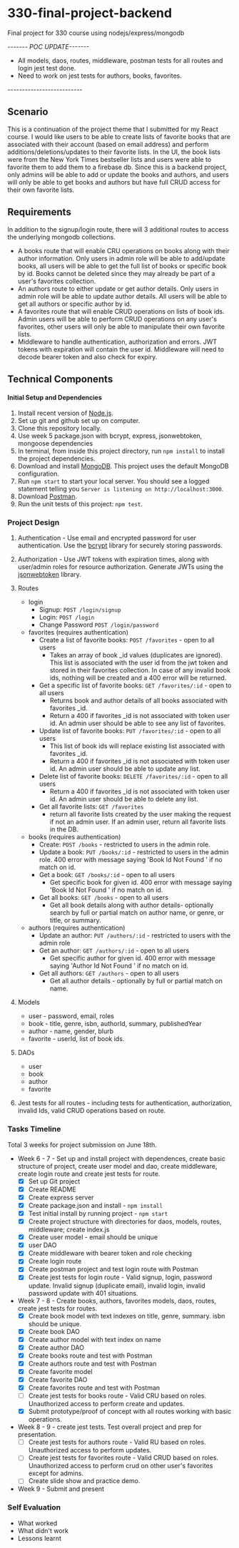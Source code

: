 # 330-final-project-backend
Final project for 330 course using nodejs/express/mongodb

*------- POC UPDATE-------*
- All models, daos, routes, middleware, postman tests for all routes and login jest test done.
- Need to work on jest tests for authors, books, favorites. 

*--------------------------*

## Scenario
This is a continuation of the project theme that I submitted for my React course. 
I would like users to be able to create lists of favorite books that are associated with their account (based on email address) and perform additions/deletions/updates to their favorite lists. In the UI, the book lists were from the New York Times bestseller lists and users were able to favorite them to add them to a firebase db. 
Since this is a backend project, only admins will be able to add or update the books and authors, and users will only be able to get books and authors but have full CRUD access for their own favorite lists.
## Requirements
In addition to the signup/login route, there will 3 additional routes to access the underlying mongodb collections.
 - A books route that will enable CRU operations on books along with their author information. Only users in admin role will be able to add/update books, all users will be able to get the full list of books or specific book by id. Books cannot be deleted since they may already be part of a user's favorites collection. 
 - An authors route to either update or get author details. Only users in admin role will be able to update author details. All users will be able to get all authors or specific author by id.
 - A favorites route that will enable CRUD operations on lists of book ids. Admin users will be able to perform CRUD operations on any user's favorites, other users will only be able to manipulate their own favorite lists.
 - Middleware to handle authentication, authorization and errors. JWT tokens with expiration will contain the user id. Middleware will need to decode bearer token and also check for expiry.
## Technical Components

#### Initial Setup and Dependencies
1. Install recent version of [Node.js](https://nodejs.org/en/download/).
2. Set up git and github set up on computer. 
3. Clone this repository locally. 
4. Use week 5 package.json with bcrypt, express, jsonwebtoken, mongoose dependencies
4. In terminal, from inside this project directory, run `npm install` to install the project dependencies.
5. Download and install [MongoDB](https://www.mongodb.com/try/download/community). This project uses the default MongoDB configuration.
6. Run `npm start` to start your local server. You should see a logged statement telling you `Server is listening on http://localhost:3000`.
7. Download [Postman](https://www.postman.com/).
8. Run the unit tests of this project: `npm test`.

### Project Design
1. Authentication - Use email and encrypted password for user authentication.  Use the [bcrypt](https://www.npmjs.com/package/bcrypt) library for securely storing passwords. 

2. Authorization - Use JWT tokens with expiration times, along with user/admin roles for resource authorization. Generate JWTs using the [jsonwebtoken](https://www.npmjs.com/package/jsonwebtoken) library. 

3. Routes 
    - login
        - Signup: `POST /login/signup`
        - Login: `POST /login`
        - Change Password `POST /login/password`
    - favorites (requires authentication)
        - Create a list of favorite books: `POST /favorites` - open to all users
            - Takes an array of book _id values (duplicates are ignored). This list is associated with the user id from the jwt token and stored in their favorites collection. In case of any invalid book ids, nothing will be created and a 400 error will be returned. 
        - Get a specific list of favorite books: `GET /favorites/:id` - open to all users
            - Returns book and author details of all books associated with favorites _id.
            - Return a 400 if favorites _id is not associated with token user id. An admin user should be able to see any list of favorites.
        - Update list of favorite books: `PUT /favorites/:id` - open to all users
            - This list of book ids will replace existing list associated with favorites _id. 
            - Return a 400 if favorites _id is not associated with token user id. An admin user should be able to update any list.
        - Delete list of favorite books: `DELETE /favorites/:id` - open to all users
            - Return a 400 if favorites _id is not associated with token user id. An admin user should be able to delete any list.
        - Get all favorite lists: `GET /favorites` 
            - return all favorite lists created by the user making the request if not an admin user. If an admin user, return all favorite lists in the DB.
    - books (requires authentication)
        - Create: `POST /books` - restricted to users in the admin role.
        - Update a book: `PUT /books/:id` - restricted to users in the admin role.  400 error with message saying 'Book Id Not Found ' if no match on id.
        - Get a book: `GET /books/:id` - open to all users
            - Get specific book for given id. 400 error with message saying 'Book Id Not Found ' if no match on id.
        - Get all books: `GET /books` - open to all users
            - Get all book details along with author details- optionally search by full or partial match on author name, or genre, or title, or summary.
    - authors (requires authentication)
        - Update an author: `PUT /authors/:id` - restricted to users with the admin role
        - Get an author: `GET /authors/:id` - open to all users
            - Get specific author for given id. 400 error with message saying 'Author Id Not Found ' if no match on id.
        - Get all authors: `GET /authors` - open to all users
            - Get all author details - optionally by full or partial match on name.

4. Models
    - user - password, email, roles
    - book - title, genre, isbn, authorId, summary, publishedYear 
    - author - name, gender, blurb
    - favorite - userId, list of book ids.
5. DAOs
    - user 
    - book
    - author
    - favorite

6. Jest tests for all routes - including tests for authentication, authorization, invalid Ids, valid CRUD operations based on route.

### Tasks Timeline
Total 3 weeks for project submission on June 18th.
- Week 6 - 7 - Set up and install project with dependences, create basic structure of project, create user model and dao, create middleware, create login route and create jest tests for route.
    - [x] Set up Git project
    - [x] Create README
    - [x] Create express server
    - [x] Create package.json and install - `npm install`
    - [x] Test initial install by running project - `npm start`
    - [x] Create project structure with directories for daos, models, routes, middleware; create index.js
    - [x] Create user model - email should be unique
    - [x] user DAO
    - [x] Create middleware with bearer token and role checking
    - [x] Create login route
    - [x] Create postman project and test login route with Postman
    - [X] Create jest tests for login route - Valid signup, login, password update. Invalid signup (duplicate email), invalid login, invalid password update with 401 situations.
- Week 7 - 8 - Create books, authors, favorites models, daos, routes, create jest tests for routes.
    - [x] Create book model with text indexes on title, genre, summary. isbn should be unique.
    - [x] Create book DAO
    - [x] Create author model with text index on name
    - [x] Create author DAO
    - [x] Create books route and test with Postman
    - [x] Create authors route and test with Postman
    - [x] Create favorite model
    - [x] Create favorite DAO
    - [x] Create favorites route and test with Postman
    - [ ] Create jest tests for books route - Valid CRU based on roles. Unauthorized access to perform create and updates. 
    - [x] Submit prototype/proof of concept with all routes working with basic operations.
- Week 8 - 9 - create jest tests. Test overall project and prep for presentation.
    - [ ] Create jest tests for authors route - Valid RU based on roles. Unauthorized access to perform updates.
    - [ ] Create jest tests for favorites route - Valid CRUD based on roles. Unauthorized access to perform crud on other user's favorites except for admins. 
    - [ ] Create slide show and practice demo.
- Week 9 - Submit and present  
    
    
### Self Evaluation
- What worked
- What didn't work
- Lessons learnt